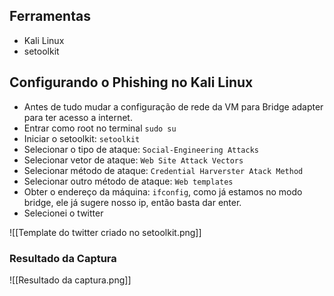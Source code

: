 ## Ferramentas
- Kali Linux
- setoolkit

## Configurando o Phishing no Kali Linux
- Antes de tudo mudar a configuração de rede da VM para Bridge adapter para ter acesso a internet.
- Entrar como root no terminal `sudo su`
- Iniciar o setoolkit: `setoolkit`
- Selecionar o tipo de ataque: `Social-Engineering Attacks`
- Selecionar vetor de ataque: `Web Site Attack Vectors`
- Selecionar método de ataque: `Credential Harverster Atack Method`
- Selecionar outro método de ataque: `Web templates`
- Obter o endereço da máquina: `ifconfig`, como já estamos no modo bridge, ele já sugere nosso ip, então basta dar enter.
- Selecionei o twitter

![[Template do twitter criado no setoolkit.png]]
### Resultado da Captura
![[Resultado da captura.png]]
